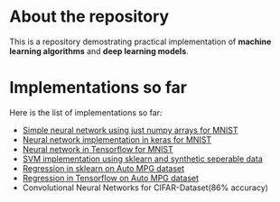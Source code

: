 # About the repository

This is a repository demostrating practical implementation of **machine learning algorithms** and **deep learning models**.


# Implementations so far

Here is the list of implementations so far:

* [Simple neural network using just numpy arrays for MNIST](https://github.com/Gsivap/machine-learning/blob/master/first_net.py)
* [Neural network implementation in keras for MNIST](https://github.com/Gsivap/machine-learning/blob/master/keras_MNIST.ipynb)
* [Neural network in Tensorflow for MNIST](https://github.com/Gsivap/machine-learning/blob/master/Tensorflow_MNIST.ipynb)
* [SVM implementation using sklearn and synthetic seperable data](https://github.com/Gsivap/machine-learning/blob/master/SVM-%20Synthetic%20data%20and%20Linearly%20Seperable.ipynb)
* [Regression in sklearn on Auto MPG dataset](https://github.com/Gsivap/machine-learning/blob/master/sklearn_Regression.ipynb)
* [Regression in Tensorflow on Auto MPG dataset](https://github.com/Gsivap/machine-learning/blob/master/regressiontensorflow.ipynb)
* Convolutional Neural Networks for CIFAR-Dataset(86% accuracy)


